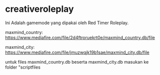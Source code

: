 # creativeroleplay
Ini Adalah gamemode yang dipakai oleh Red Timer Roleplay.


maxmind_country: https://www.mediafire.com/file/2d4ftroruekrt0e/maxmind_country.db/file

maxmind_city: https://www.mediafire.com/file/jmuzwqjk19b1sae/maxmind_city.db/file

untuk files maxmind_country.db beserta maxmind_city.db masukan ke folder "scriptfiles
